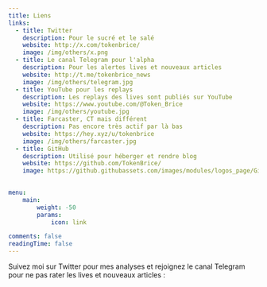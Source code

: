 ```yaml
---
title: Liens
links:
  - title: Twitter
    description: Pour le sucré et le salé
    website: http://x.com/tokenbrice/
    image: /img/others/x.png
  - title: Le canal Telegram pour l'alpha
    description: Pour les alertes lives et nouveaux articles
    website: http://t.me/tokenbrice_news
    image: /img/others/telegram.jpg
  - title: YouTube pour les replays
    description: Les replays des lives sont publiés sur YouTube
    website: https://www.youtube.com/@Token_Brice 
    image: /img/others/youtube.jpg
  - title: Farcaster, CT mais différent
    description: Pas encore très actif par là bas
    website: https://hey.xyz/u/tokenbrice
    image: /img/others/farcaster.jpg
  - title: GitHub
    description: Utilisé pour héberger et rendre blog
    website: https://github.com/TokenBrice/
    image: https://github.githubassets.com/images/modules/logos_page/GitHub-Mark.png

   
menu:
    main: 
        weight: -50
        params:
            icon: link

comments: false
readingTime: false
---
```


Suivez moi sur Twitter pour mes analyses et rejoignez le canal Telegram pour ne pas rater les lives et nouveaux articles :
